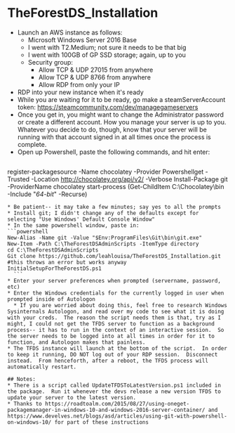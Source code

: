 # TheForestDS_Installation
* Launch an AWS instance as follows:
	* Microsoft Windows Server 2016 Base
	* I went with T2.Medium; not sure it needs to be that big
	* I went with 100GB of GP SSD storage; again, up to you
	* Security group:
		* Allow TCP & UDP 27015 from anywhere
		* Allow TCP & UDP 8766 from anywhere
		* Allow RDP from only your IP
* RDP into your new instance when it's ready
*  While you are waiting for it to be ready, go make a steamServerAccount token: https://steamcommunity.com/dev/managegameservers
* Once you get in, you might want to change the Administrator password or create a different account.  How you manage your server is up to you.  Whatever you decide to do, though, know that your server will be running with that account signed in at all times once the process is complete.
* Open up Powershell, paste the following commands, and hit enter:
  ```powershell
register-packagesource -Name chocolatey -Provider Powershellget -Trusted -Location http://chocolatey.org/api/v2/ -Verbose
Install-Package git -ProviderName chocolatey
start-process (Get-ChildItem C:\Chocolatey\bin -Include "*64-bit*" -Recurse)
  ```
* Be patient-- it may take a few minutes; say yes to all the prompts
* Install git; I didn't change any of the defaults except for selecting "Use Windows' Default Console Window"
* In the same powershell window, paste in:
  ```powershell
New-Alias -Name git -Value "$Env:ProgramFiles\Git\bin\git.exe"
New-Item -Path C:\TheForestDSAdminScripts -ItemType directory
cd C:\TheForestDSAdminScripts
Git clone https://github.com/leahlouisa/TheForestDS_Installation.git #this throws an error but works anyway
InitialSetupForTheForestDS.ps1
    ```
* Enter your server preferences when prompted (servername, password, etc)
* Enter the Windows credentials for the currently logged in user when prompted inside of Autologon
	* If you are worried about doing this, feel free to research Windows Sysinternals Autologon, and read over my code to see what it is doing with your creds.  The reason the script needs them is that, try as I might, I could not get the TFDS server to function as a background process-- it has to run in the context of an interactive session.  So the server needs to be logged into at all times in order for it to function, and Autologon makes that painless.
* The TFDS instance will launch at the bottom of the script.  In order to keep it running, DO NOT log out of your RDP session.  Disconnect instead.  From henceforth, after a reboot, the TFDS process will automatically restart.

## Notes:
* There is a script called UpdateTFDSToLatestVersion.ps1 included in the package.  Run it whenever the devs release a new version TFDS to update your server to the latest version.
* Thanks to https://roadtoalm.com/2015/08/27/using-oneget-packagemanager-in-windows-10-and-windows-2016-server-container/ and https://www.develves.net/blogs/asd/articles/using-git-with-powershell-on-windows-10/ for part of these instructions
